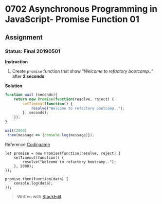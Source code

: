 # 0702 Asynchronous Programming in JavaScript- Promise Function 01
## Assignment
### Status: Final 20190501

**Instruction**
 1. Create `promise` function that show *"Welcome to refactory bootcamp.."* after **2 seconds**

**Solution**
```JavaScript
function wait (seconds){
	return new Promise(function(resolve, reject) {
		setTimeout(function() {
			resolve("Welcome to refactory bootcamp..");
		}, seconds);
	});
}

wait(2000)
.then(message => {console.log(message)});
```

Reference [Codingame](https://www.codingame.com/playgrounds/347/javascript-promises-mastering-the-asynchronous/your-first-code-with-promises)
```
let promise = new Promise(function(resolve, reject) {
	setTimeout(function() {
		resolve("Welcome to refactory bootcamp..");
	}, 2000);
});

promise.then(function(data) {
	console.log(data);
});
```

> Written with [StackEdit](https://stackedit.io/).